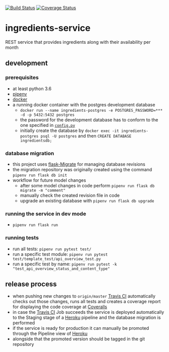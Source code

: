 [![Build Status](https://travis-ci.org/brauls/ingredients-service.svg?branch=master)](https://travis-ci.org/brauls/ingredients-service)
[![Coverage Status](https://coveralls.io/repos/github/brauls/ingredients-service/badge.svg?branch=master)](https://coveralls.io/github/brauls/ingredients-service?branch=master)

# ingredients-service
REST service that provides ingredients along with their availability per month

## development

### prerequisites

* at least python 3.6
* [pipenv](https://docs.pipenv.org/en/latest/)
* [docker](https://www.docker.com/products/docker-desktop)
* a running docker container with the postgres development database
    * `docker run --name ingredients-postgres -e POSTGRES_PASSWORD=*** -d -p 5432:5432 postgres`
    * the password for the development database has to conform to the one specified in [`config.py`](/app/config.py)
    * initially create the database by `docker exec -it ingredients-postgres psql -U postgres` and then `CREATE DATABASE ingredientsdb;`

### database migration

* this project uses [flask-Migrate](https://flask-migrate.readthedocs.io/en/latest/) for managing database revisions
* the migration repository was originally created using the command `pipenv run flask db init`
* workflow for future model changes
    * after some model changes in code perform `pipenv run flask db migrate -m "comment"`
    * manually check the created revision file in code
    * upgrade an existing database with `pipenv run flask db upgrade`

### running the service in dev mode

* `pipenv run flask run`

### running tests

* run all tests: `pipenv run pytest test/`
* run a specific test module: `pipenv run pytest test/template_test/api_overview_test.py`
* run a specific test by name: `pipenv run pytest -k "test_api_overview_status_and_content_type"`

## release process

* when pushing new changes to `origin/master` [Travis CI](https://travis-ci.org/) automatically checks out those changes, runs all tests and creates a coverage report for displaying the code coverage at [Coveralls](https://coveralls.io/)
* in case the [Travis CI](https://travis-ci.org/) Job succeeds the service is deployed automatically to the Staging stage of a [Heroku](https://www.heroku.com/) pipeline and the database migration is performed
* if the service is ready for production it can manually be promoted through the Pipeline view of [Heroku](https://www.heroku.com/)
* alongside that the promoted version should be tagged in the git repository